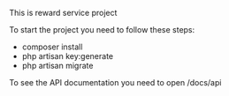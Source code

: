 This is reward service project

To start the project you need to follow these steps:
- composer install
- php artisan key:generate
- php artisan migrate

To see the API documentation you need to open /docs/api
